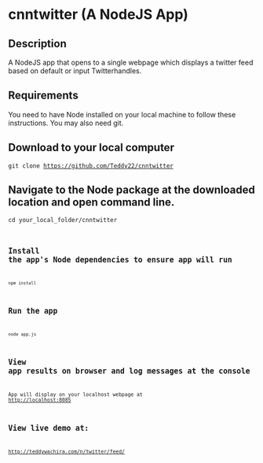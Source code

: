 # cnntwitter (A NodeJS App)

## Description
A NodeJS app that opens to a single webpage which displays a twitter feed based on default or input Twitterhandles.

## Requirements
You need to have Node installed on your local machine to follow these instructions. You may also need git.

## Download to your local computer
<code>git clone https://github.com/Teddy22/cnntwitter</code>

## Navigate to the Node package at the downloaded location and open command line.
<code>cd your_local_folder/cnntwitter<code>

## Install the app's Node dependencies to ensure app will run
<code>npm install</code>

## Run the app
<code>node app.js</code>

## View app results on browser and log messages at the console
App will display on your localhost webpage at <a href="http://localhost:8085">http://localhost:8085</a>

## View live demo at:
http://teddywachira.com/n/twitter/feed/
